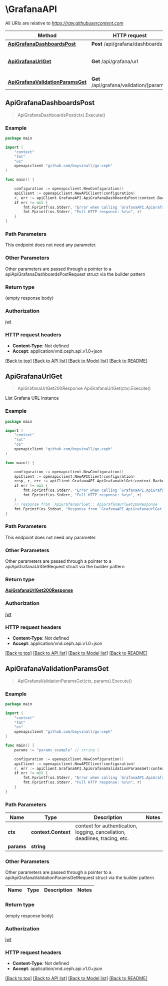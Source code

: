 # \GrafanaAPI

All URIs are relative to *https://raw.githubusercontent.com*

Method | HTTP request | Description
------------- | ------------- | -------------
[**ApiGrafanaDashboardsPost**](GrafanaAPI.md#ApiGrafanaDashboardsPost) | **Post** /api/grafana/dashboards | 
[**ApiGrafanaUrlGet**](GrafanaAPI.md#ApiGrafanaUrlGet) | **Get** /api/grafana/url | List Grafana URL Instance
[**ApiGrafanaValidationParamsGet**](GrafanaAPI.md#ApiGrafanaValidationParamsGet) | **Get** /api/grafana/validation/{params} | 



## ApiGrafanaDashboardsPost

> ApiGrafanaDashboardsPost(ctx).Execute()



### Example

```go
package main

import (
	"context"
	"fmt"
	"os"
	openapiclient "github.com/boyvinall/go-ceph"
)

func main() {

	configuration := openapiclient.NewConfiguration()
	apiClient := openapiclient.NewAPIClient(configuration)
	r, err := apiClient.GrafanaAPI.ApiGrafanaDashboardsPost(context.Background()).Execute()
	if err != nil {
		fmt.Fprintf(os.Stderr, "Error when calling `GrafanaAPI.ApiGrafanaDashboardsPost``: %v\n", err)
		fmt.Fprintf(os.Stderr, "Full HTTP response: %v\n", r)
	}
}
```

### Path Parameters

This endpoint does not need any parameter.

### Other Parameters

Other parameters are passed through a pointer to a apiApiGrafanaDashboardsPostRequest struct via the builder pattern


### Return type

 (empty response body)

### Authorization

[jwt](../README.md#jwt)

### HTTP request headers

- **Content-Type**: Not defined
- **Accept**: application/vnd.ceph.api.v1.0+json

[[Back to top]](#) [[Back to API list]](../README.md#documentation-for-api-endpoints)
[[Back to Model list]](../README.md#documentation-for-models)
[[Back to README]](../README.md)


## ApiGrafanaUrlGet

> ApiGrafanaUrlGet200Response ApiGrafanaUrlGet(ctx).Execute()

List Grafana URL Instance

### Example

```go
package main

import (
	"context"
	"fmt"
	"os"
	openapiclient "github.com/boyvinall/go-ceph"
)

func main() {

	configuration := openapiclient.NewConfiguration()
	apiClient := openapiclient.NewAPIClient(configuration)
	resp, r, err := apiClient.GrafanaAPI.ApiGrafanaUrlGet(context.Background()).Execute()
	if err != nil {
		fmt.Fprintf(os.Stderr, "Error when calling `GrafanaAPI.ApiGrafanaUrlGet``: %v\n", err)
		fmt.Fprintf(os.Stderr, "Full HTTP response: %v\n", r)
	}
	// response from `ApiGrafanaUrlGet`: ApiGrafanaUrlGet200Response
	fmt.Fprintf(os.Stdout, "Response from `GrafanaAPI.ApiGrafanaUrlGet`: %v\n", resp)
}
```

### Path Parameters

This endpoint does not need any parameter.

### Other Parameters

Other parameters are passed through a pointer to a apiApiGrafanaUrlGetRequest struct via the builder pattern


### Return type

[**ApiGrafanaUrlGet200Response**](ApiGrafanaUrlGet200Response.md)

### Authorization

[jwt](../README.md#jwt)

### HTTP request headers

- **Content-Type**: Not defined
- **Accept**: application/vnd.ceph.api.v1.0+json

[[Back to top]](#) [[Back to API list]](../README.md#documentation-for-api-endpoints)
[[Back to Model list]](../README.md#documentation-for-models)
[[Back to README]](../README.md)


## ApiGrafanaValidationParamsGet

> ApiGrafanaValidationParamsGet(ctx, params).Execute()



### Example

```go
package main

import (
	"context"
	"fmt"
	"os"
	openapiclient "github.com/boyvinall/go-ceph"
)

func main() {
	params := "params_example" // string | 

	configuration := openapiclient.NewConfiguration()
	apiClient := openapiclient.NewAPIClient(configuration)
	r, err := apiClient.GrafanaAPI.ApiGrafanaValidationParamsGet(context.Background(), params).Execute()
	if err != nil {
		fmt.Fprintf(os.Stderr, "Error when calling `GrafanaAPI.ApiGrafanaValidationParamsGet``: %v\n", err)
		fmt.Fprintf(os.Stderr, "Full HTTP response: %v\n", r)
	}
}
```

### Path Parameters


Name | Type | Description  | Notes
------------- | ------------- | ------------- | -------------
**ctx** | **context.Context** | context for authentication, logging, cancellation, deadlines, tracing, etc.
**params** | **string** |  | 

### Other Parameters

Other parameters are passed through a pointer to a apiApiGrafanaValidationParamsGetRequest struct via the builder pattern


Name | Type | Description  | Notes
------------- | ------------- | ------------- | -------------


### Return type

 (empty response body)

### Authorization

[jwt](../README.md#jwt)

### HTTP request headers

- **Content-Type**: Not defined
- **Accept**: application/vnd.ceph.api.v1.0+json

[[Back to top]](#) [[Back to API list]](../README.md#documentation-for-api-endpoints)
[[Back to Model list]](../README.md#documentation-for-models)
[[Back to README]](../README.md)

